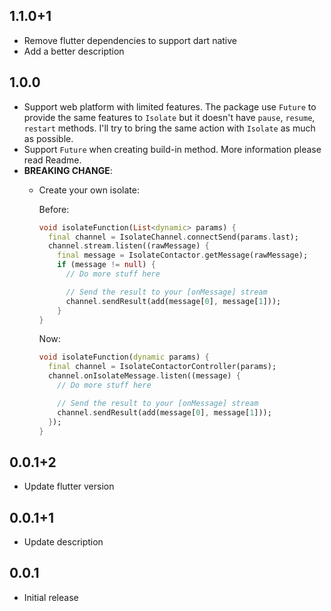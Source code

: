 ## 1.1.0+1

* Remove flutter dependencies to support dart native
* Add a better description

## 1.0.0

* Support web platform with limited features. The package use `Future` to provide the same features to `Isolate` but it doesn't have `pause`, `resume`, `restart` methods. I'll try to bring the same action with `Isolate` as much as possible.
* Support `Future` when creating build-in method. More information please read Readme.
* **BREAKING CHANGE**:
  * Create your own isolate:

    Before:

    ``` dart
    void isolateFunction(List<dynamic> params) {
      final channel = IsolateChannel.connectSend(params.last);
      channel.stream.listen((rawMessage) {
        final message = IsolateContactor.getMessage(rawMessage);
        if (message != null) {
          // Do more stuff here

          // Send the result to your [onMessage] stream
          channel.sendResult(add(message[0], message[1]));
        }
    }
    ```

    Now:

    ``` dart
    void isolateFunction(dynamic params) {
      final channel = IsolateContactorController(params);
      channel.onIsolateMessage.listen((message) {
        // Do more stuff here

        // Send the result to your [onMessage] stream
        channel.sendResult(add(message[0], message[1]));
      });
    }
    ```

## 0.0.1+2

* Update flutter version

## 0.0.1+1

* Update description

## 0.0.1

* Initial release
